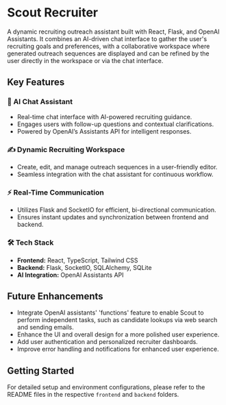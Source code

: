 # Scout Recruiter

A dynamic recruiting outreach assistant built with React, Flask, and OpenAI Assistants. It combines an AI-driven chat interface to gather the user's recruiting goals and preferences, with a collaborative workspace where generated outreach sequences are displayed and can be refined by the user directly in the workspace or via the chat interface.

## Key Features

### 🤖 AI Chat Assistant

- Real-time chat interface with AI-powered recruiting guidance.
- Engages users with follow-up questions and contextual clarifications.
- Powered by OpenAI’s Assistants API for intelligent responses.

### ✍️ Dynamic Recruiting Workspace

- Create, edit, and manage outreach sequences in a user-friendly editor.
- Seamless integration with the chat assistant for continuous workflow.

### ⚡ Real-Time Communication

- Utilizes Flask and SocketIO for efficient, bi-directional communication.
- Ensures instant updates and synchronization between frontend and backend.

### 🛠️ Tech Stack

- **Frontend:** React, TypeScript, Tailwind CSS
- **Backend:** Flask, SocketIO, SQLAlchemy, SQLite
- **AI Integration:** OpenAI Assistants API

## Future Enhancements

- Integrate OpenAI assistants' 'functions' feature to enable Scout to perform independent tasks, such as candidate lookups via web search and sending emails.
- Enhance the UI and overall design for a more polished user experience.
- Add user authentication and personalized recruiter dashboards.
- Improve error handling and notifications for enhanced user experience.

## Getting Started

For detailed setup and environment configurations, please refer to the README files in the respective `frontend` and `backend` folders.
